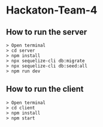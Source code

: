 # Hackaton-Team-4

## How to run the server
    > Open terminal
    > cd server
    > npm install
    > npx sequelize-cli db:migrate
    > npx sequelize-cli db:seed:all
    > npm run dev

## How to run the client
    > Open terminal
    > cd client
    > npm install
    > npm start